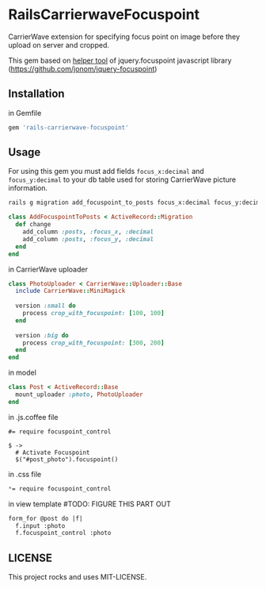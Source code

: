 # RailsCarrierwaveFocuspoint

CarrierWave extension for specifying focus point on image before they upload on server and cropped.

This gem based on [helper tool](http://jonom.github.io/jquery-focuspoint/demos/helper/index.html) of jquery.focuspoint javascript library (https://github.com/jonom/jquery-focuspoint)

## Installation

in Gemfile

```Ruby
gem 'rails-carrierwave-focuspoint'
```

## Usage

For using this gem you must add fields `focus_x:decimal` and `focus_y:decimal` to your db table used for storing CarrierWave picture information. 

```bash
rails g migration add_focuspoint_to_posts focus_x:decimal focus_y:decimal
```

```ruby
class AddFocuspointToPosts < ActiveRecord::Migration
  def change
    add_column :posts, :focus_x, :decimal
    add_column :posts, :focus_y, :decimal
  end
end
```

in CarrierWave uploader

```Ruby
class PhotoUploader < CarrierWave::Uploader::Base
  include CarrierWave::MiniMagick
  
  version :small do
    process crop_with_focuspoint: [100, 100]
  end
  
  version :big do
    process crop_with_focuspoint: [300, 200]
  end
end
```

in model

```Ruby
class Post < ActiveRecord::Base
  mount_uploader :photo, PhotoUploader
end
```

in .js.coffee file

```cofffeescript
#= require focuspoint_control
    
$ ->
  # Activate Focuspoint
  $("#post_photo").focuspoint()
```

in .css file

```css
*= require focuspoint_control
```

in view template
#TODO: FIGURE THIS PART OUT
```html.erb
form_for @post do |f|
  f.input :photo
  f.focuspoint_control :photo
```

## LICENSE

This project rocks and uses MIT-LICENSE.
